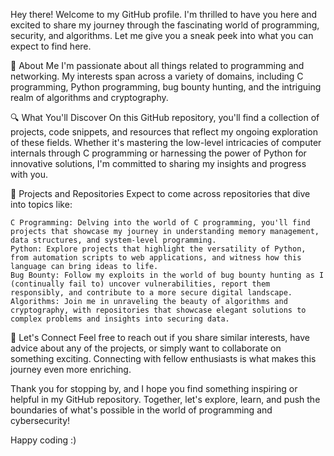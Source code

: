 Hey there! Welcome to my GitHub profile. I'm thrilled to have you here and excited to share my journey through the fascinating world of programming, security, and algorithms. Let me give you a sneak peek into what you can expect to find here.

👋 About Me
I'm passionate about all things related to programming and networking. My interests span across a variety of domains, including C programming, Python programming, bug bounty hunting, and the intriguing realm of algorithms and cryptography.

🔍 What You'll Discover
On this GitHub repository, you'll find a collection of projects, code snippets, and resources that reflect my ongoing exploration of these fields. Whether it's mastering the low-level intricacies of computer internals through C programming or harnessing the power of Python for innovative solutions, I'm committed to sharing my insights and progress with you.

🧩 Projects and Repositories
Expect to come across repositories that dive into topics like:

    C Programming: Delving into the world of C programming, you'll find projects that showcase my journey in understanding memory management, data structures, and system-level programming.
    Python: Explore projects that highlight the versatility of Python, from automation scripts to web applications, and witness how this language can bring ideas to life.
    Bug Bounty: Follow my exploits in the world of bug bounty hunting as I (continually fail to) uncover vulnerabilities, report them responsibly, and contribute to a more secure digital landscape.
    Algorithms: Join me in unraveling the beauty of algorithms and cryptography, with repositories that showcase elegant solutions to complex problems and insights into securing data.

🤝 Let's Connect
Feel free to reach out if you share similar interests, have advice about any of the projects, or simply want to collaborate on something exciting. Connecting with fellow enthusiasts is what makes this journey even more enriching.

Thank you for stopping by, and I hope you find something inspiring or helpful in my GitHub repository. Together, let's explore, learn, and push the boundaries of what's possible in the world of programming and cybersecurity!

Happy coding :)

<!---
Doodiman1/Doodiman1 is a ✨ special ✨ repository because its `README.md` (this file) appears on your GitHub profile.
You can click the Preview link to take a look at your changes.
--->
